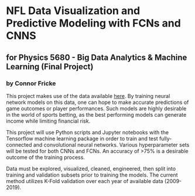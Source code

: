 # NFL Data Visualization and Predictive Modeling with FCNs and CNNS

## for Physics 5680 - Big Data Analytics & Machine Learning (Final Project)

### by Connor Fricke

This project makes use of the data available [here](https://github.com/ryurko/nflscrapR-data). By training neural network models on this data,
one can hope to make accurate predictions of game outcomes or player performances. Such models are highly desirable in the world of sports betting, as 
the best performing models can generate income while limiting financial risk.

This project will use Python scripts and Jupyter notebooks with the Tensorflow machine learning package in order to train and test fully-connected and
convolutional neural networks. Various hyperparameter sets will be tested for both CNNs and FCNs. An accuracy of >75% is a desirable outcome of the
training process. 

Data must be explored, visualized, cleaned, engineered, then split into training and validation subsets prior to training the models. The current method
utilizes K-Fold validation over each year of available data (2009-2019).

